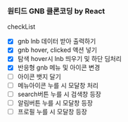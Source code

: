 ### 원티드 GNB 클론코딩 by React

checkList

- [x] gnb lnb 데이터 받아 출력하기
- [x] gnb hover, clicked 액션 넣기
- [x] 탐색 hover시 lnb 띄우기 및 하단 딤처리
- [x] 반응형 gnb 메뉴 및 아이콘 변경
- [ ] 아이콘 뱃지 달기
- [ ] 메뉴아이콘 누를 시 모달창 처리
- [ ] search버튼 누를 시 검색창 등장
- [ ] 알림버튼 누를 시 모달창 등장
- [ ] 프로필 누를 시 모달창 등장
